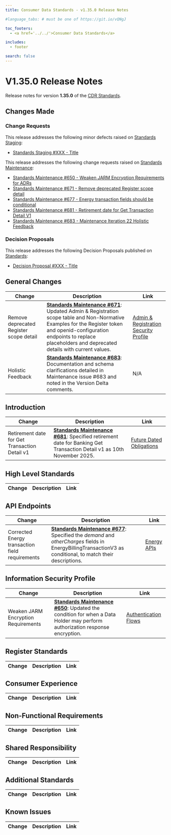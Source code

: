 ```yaml
---
title: Consumer Data Standards - v1.35.0 Release Notes

#language_tabs: # must be one of https://git.io/vQNgJ

toc_footers:
  - <a href='../../'>Consumer Data Standards</a>

includes:
  - footer

search: false
---
```


# V1.35.0 Release Notes
Release notes for version **1.35.0** of the [CDR Standards](../../).

## Changes Made
### Change Requests

This release addresses the following minor defects raised on [Standards Staging](https://github.com/ConsumerDataStandardsAustralia/standards-staging/issues):

- [Standards Staging #XXX - Title](https://github.com/ConsumerDataStandardsAustralia/standards-staging/issues/XXX)

This release addresses the following change requests raised on [Standards Maintenance](https://github.com/ConsumerDataStandardsAustralia/standards-maintenance/issues):

- [Standards Maintenance #650 - Weaken JARM Encryption Requirements for ADRs](https://github.com/ConsumerDataStandardsAustralia/standards-maintenance/issues/650)
- [Standards Maintenance #671 - Remove deprecated Register scope detail](https://github.com/ConsumerDataStandardsAustralia/standards-maintenance/issues/671)
- [Standards Maintenance #677 - Energy transaction fields should be conditional](https://github.com/ConsumerDataStandardsAustralia/standards-maintenance/issues/677)
- [Standards Maintenance #681 - Retirement date for Get Transaction Detail V1](https://github.com/ConsumerDataStandardsAustralia/standards-maintenance/issues/681)
- [Standards Maintenance #683 - Maintenance Iteration 22 Holistic Feedback](https://github.com/ConsumerDataStandardsAustralia/standards-maintenance/issues/683)


### Decision Proposals
This release addresses the following Decision Proposals published on [Standards](https://github.com/ConsumerDataStandardsAustralia/standards/issues):

- [Decision Proposal #XXX - Title](https://github.com/ConsumerDataStandardsAustralia/standards/issues/XXX)


## General Changes
|Change|Description|Link|
|------|-----------|----|
| Remove deprecated Register scope detail | [**Standards Maintenance #671**](https://github.com/ConsumerDataStandardsAustralia/standards-maintenance/issues/671): Updated Admin & Registration scope table and Non-Normative Examples for the Register token and openid-configuration endpoints to replace placeholders and deprecated details with current values. | [Admin & Registration](../../#admin-amp-registration)<br>[Security Profile](../../#security-profile)
| Holistic Feedback | [**Standards Maintenance #683**](https://github.com/ConsumerDataStandardsAustralia/standards-maintenance/issues/683): Documentation and schema clarifications detailed in Maintenance issue #683 and noted in the Version Delta comments. | N/A


## Introduction
|Change|Description|Link|
|------|-----------|----|
| Retirement date for Get Transaction Detail v1 | [**Standards Maintenance #681**](https://github.com/ConsumerDataStandardsAustralia/standards-maintenance/issues/681): Specified retirement date for Banking Get Transaction Detail v1 as 10th November 2025. | [Future Dated Obligations](../../#future-dated-obligations)


## High Level Standards
|Change|Description|Link|
|------|-----------|----|


## API Endpoints
|Change|Description|Link|
|------|-----------|----|
| Corrected Energy transaction field requirements | [**Standards Maintenance #677**](https://github.com/ConsumerDataStandardsAustralia/standards-maintenance/issues/677): Specified the _demand_ and _otherCharges_ fields in EnergyBillingTransactionV3 as conditional, to match their descriptions. | [Energy APIs](../../#energy-apis)


## Information Security Profile
|Change|Description|Link|
|------|-----------|----|
| Weaken JARM Encryption Requirements | [**Standards Maintenance #650**](https://github.com/ConsumerDataStandardsAustralia/standards-maintenance/issues/650): Updated the condition for when a Data Holder may perform authorization response encryption. | [Authentication Flows](../../#authentication-flows)


## Register Standards
|Change|Description|Link|
|------|-----------|----|


## Consumer Experience
|Change|Description|Link|
|------|-----------|----|


## Non-Functional Requirements
|Change|Description|Link|
|------|-----------|----|


## Shared Responsibility
|Change|Description|Link|
|------|-----------|----|


## Additional Standards
|Change|Description|Link|
|------|-----------|----|


## Known Issues
|Change|Description|Link|
|------|-----------|----|

